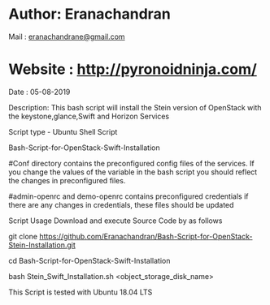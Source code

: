 # Author: Eranachandran

Mail : eranachandrane@gmail.com

# Website : http://pyronoidninja.com/
Date : 05-08-2019


Description: This bash script will install the Stein version of OpenStack with the keystone,glance,Swift and Horizon Services

Script type - Ubuntu Shell Script

Bash-Script-for-OpenStack-Swift-Installation

#Conf directory contains the preconfigured config files of the services. If you change the values of the variable in the bash script you should reflect the changes in preconfigured files.

#admin-openrc and demo-openrc contains preconfigured credentials if there are any changes in credentials, these files should be updated

Script Usage
Download and execute Source Code by as follows

git clone https://github.com/Eranachandran/Bash-Script-for-OpenStack-Stein-Installation.git

cd Bash-Script-for-OpenStack-Swift-Installation

bash Stein_Swift_Installation.sh <object_storage_disk_name>

This Script is tested with Ubuntu 18.04 LTS
